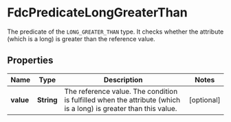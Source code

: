 

# FdcPredicateLongGreaterThan

The predicate of the `LONG_GREATER_THAN` type. It checks whether the attribute (which is a long) is greater than the reference value.

## Properties

| Name | Type | Description | Notes |
|------------ | ------------- | ------------- | -------------|
|**value** | **String** | The reference value. The condition is fulfilled when the attribute (which is a long) is greater than this value. |  [optional] |



